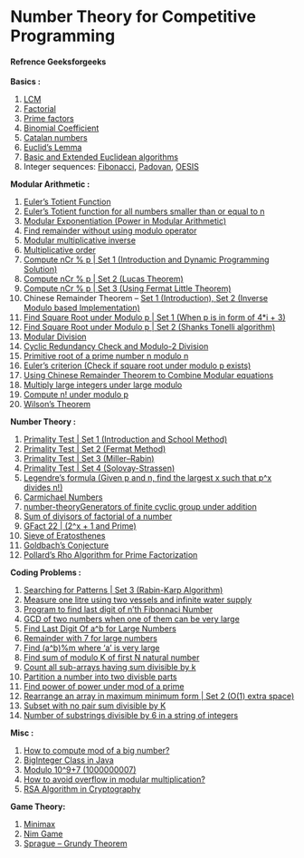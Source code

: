 # Number Theory for Competitive Programming

#### Refrence Geeksforgeeks

<p><strong> Basics :</strong></p>

1. [LCM](https://www.geeksforgeeks.org/program-to-find-lcm-of-two-numbers/)
2. [Factorial](https://www.geeksforgeeks.org/program-for-factorial-of-a-number/)
3. [Prime factors](https://www.geeksforgeeks.org/number-theory-competitive-programming/)
4. [Binomial Coefficient](https://www.geeksforgeeks.org/binomial-coefficient-dp-9/)
5. [Catalan numbers](https://www.geeksforgeeks.org/program-nth-catalan-number/)
6. [Euclid’s Lemma](https://www.geeksforgeeks.org/euclids-lemma/)
7. [Basic and Extended Euclidean algorithms](https://www.geeksforgeeks.org/euclidean-algorithms-basic-and-extended/)
8. Integer sequences: [Fibonacci](https://www.geeksforgeeks.org/program-for-nth-fibonacci-number/), [Padovan](https://www.geeksforgeeks.org/padovan-sequence/), [OESIS](https://www.geeksforgeeks.org/how-to-use-oesis/)

<p><strong>Modular Arithmetic :</strong></p>

<ol>
<li><a href="https://www.geeksforgeeks.org/eulers-totient-function/">Euler’s Totient Function</a></li>
<li><a href="https://www.geeksforgeeks.org/eulers-totient-function-for-all-numbers-smaller-than-or-equal-to-n/">Euler’s Totient function for all numbers smaller than or equal to n</a></li>
<li><a href="https://www.geeksforgeeks.org/modular-exponentiation-power-in-modular-arithmetic/">Modular Exponentiation (Power in Modular Arithmetic)</a></li>
<li><a href="https://www.geeksforgeeks.org/find-remainder-without-using-modulo-operator/">Find remainder without using modulo operator</a></li>
<li><a href="https://www.geeksforgeeks.org/multiplicative-inverse-under-modulo-m/">Modular multiplicative inverse</a></li>
<li><a href="https://www.geeksforgeeks.org/multiplicative-order/">Multiplicative order</a></li>
<li><a href="https://www.geeksforgeeks.org/compute-ncr-p-set-1-introduction-and-dynamic-programming-solution/">Compute nCr % p | Set 1 (Introduction and Dynamic Programming Solution)</a></li>
<li><a href="https://www.geeksforgeeks.org/compute-ncr-p-set-2-lucas-theorem/">Compute nCr % p | Set 2 (Lucas Theorem)</a></li>
<li><a href="https://www.geeksforgeeks.org/compute-ncr-p-set-3-using-fermat-little-theorem/">Compute nCr % p | Set 3 (Using Fermat Little Theorem)</a></li>
<li>Chinese Remainder Theorem – <a href="https://www.geeksforgeeks.org/chinese-remainder-theorem-set-1-introduction/">Set 1 (Introduction), </a> <a href="https://www.geeksforgeeks.org/chinese-remainder-theorem-set-2-implementation/">Set 2 (Inverse Modulo based Implementation)</a></li>
<li><a href="https://www.geeksforgeeks.org/find-square-root-under-modulo-p-set-1-when-p-is-in-form-of-4i-3/">Find Square Root under Modulo p | Set 1 (When p is in form of 4*i + 3)</a></li>
<li><a href="https://www.geeksforgeeks.org/find-square-root-modulo-p-set-2-shanks-tonelli-algorithm/">Find Square Root under Modulo p | Set 2 (Shanks Tonelli algorithm)</a></li>
<li><a href="https://www.geeksforgeeks.org/modular-division/">Modular Division</a></li>
<li><a href="https://www.geeksforgeeks.org/modulo-2-binary-division/">Cyclic Redundancy Check and Modulo-2 Division</a></li>
<li><a href="https://www.geeksforgeeks.org/primitive-root-of-a-prime-number-n-modulo-n/">Primitive root of a prime number n modulo n</a></li>
<li><a href="https://www.geeksforgeeks.org/eulers-criterion-check-if-square-root-under-modulo-p-exists/">Euler’s criterion (Check if square root under modulo p exists)</a></li>
<li><a href="https://www.geeksforgeeks.org/using-chinese-remainder-theorem-combine-modular-equations/">Using Chinese Remainder Theorem to Combine Modular equations</a></li>
<li><a href="https://www.geeksforgeeks.org/multiply-large-integers-under-large-modulo/">Multiply large integers under large modulo</a></li>
<li><a href="https://www.geeksforgeeks.org/compute-n-under-modulo-p/">Compute n! under modulo p</a></li>
<li><a href="https://www.geeksforgeeks.org/wilsons-theorem/">Wilson’s Theorem</a></li>
</ol>

<p><strong>Number Theory :</strong></p>

<ol>
<li><a href="https://www.geeksforgeeks.org/primality-test-set-1-introduction-and-school-method/">Primality Test | Set 1 (Introduction and School Method)</a></li>
<li><a href="https://www.geeksforgeeks.org/primality-test-set-2-fermet-method/">Primality Test | Set 2 (Fermat Method)</a></li>
<li><a href="https://www.geeksforgeeks.org/primality-test-set-3-miller-rabin/">Primality Test | Set 3 (Miller–Rabin)</a></li>
<li><a href="https://www.geeksforgeeks.org/primality-test-set-4-solovay-strassen/">Primality Test | Set 4 (Solovay-Strassen)</a></li>
<li><a href="https://www.geeksforgeeks.org/given-p-and-n-find-the-largest-x-such-that-px-divides-n-2/">Legendre’s formula (Given p and n, find the largest x such that p^x divides n!)</a></li>
<li><a href="https://www.geeksforgeeks.org/carmichael-numbers/">Carmichael Numbers</a></li>
<li><a href="https://www.geeksforgeeks.org/generators-finite-cyclic-group-addition/">number-theoryGenerators of finite cyclic group under addition</a></li>
<li><a href="https://www.geeksforgeeks.org/sum-divisors-factorial-number/">Sum of divisors of factorial of a number</a></li>
<li><a href="https://www.geeksforgeeks.org/gfact-22-2x-1-prime/">GFact 22 | (2^x + 1 and Prime)</a></li>
<li><a href="https://www.geeksforgeeks.org/sieve-of-eratosthenes/">Sieve of Eratosthenes</a></li>
<li><a href="https://www.geeksforgeeks.org/program-for-goldbachs-conjecture-two-primes-with-given-sum/">Goldbach’s Conjecture</a></li>
<li><a href="https://www.geeksforgeeks.org/pollards-rho-algorithm-prime-factorization/">Pollard’s Rho Algorithm for Prime Factorization</a></li>
</ol>

<p><strong> Coding Problems :</strong></p>

<ol>
<li><a href="https://www.geeksforgeeks.org/searching-for-patterns-set-3-rabin-karp-algorithm/">Searching for Patterns | Set 3 (Rabin-Karp Algorithm)</a></li>
<li><a href="https://www.geeksforgeeks.org/measure-1-litre-from-two-vessels-infinite-water-supply/">Measure one litre using two vessels and infinite water supply</a></li>
<li><a href="https://www.geeksforgeeks.org/program-find-last-digit-nth-fibonnaci-number/">Program to find last digit of n’th Fibonnaci Number</a></li>
<li><a href="https://www.geeksforgeeks.org/gcd-of-two-numbers-when-one-of-them-can-be-very-large-2/">GCD of two numbers when one of them can be very large</a></li>
<li><a href="https://www.geeksforgeeks.org/find-last-digit-of-ab-for-large-numbers/">Find Last Digit Of a^b for Large Numbers</a></li>
<li><a href="https://www.geeksforgeeks.org/remainder-7-large-numbers/">Remainder with 7 for large numbers</a></li>
<li><a href="https://www.geeksforgeeks.org/find-abm-large/">Find (a^b)%m where ‘a’ is very large</a></li>
<li><a href="https://www.geeksforgeeks.org/find-sum-modulo-k-first-n-natural-number/">Find sum of modulo K of first N natural number</a></li>
<li><a href="https://www.geeksforgeeks.org/count-sub-arrays-sum-divisible-k/">Count all sub-arrays having sum divisible by k</a></li>
<li><a href="https://www.geeksforgeeks.org/partition-number-two-divisble-parts/">Partition a number into two divisble parts</a></li>
<li><a href="https://www.geeksforgeeks.org/find-power-power-mod-prime/">Find power of power under mod of a prime</a></li>
<li><a href="https://www.geeksforgeeks.org/rearrange-array-maximum-minimum-form-set-2-o1-extra-space/">Rearrange an array in maximum minimum form | Set 2 (O(1) extra space)</a></li>
<li><a href="https://www.geeksforgeeks.org/subset-no-pair-sum-divisible-k/">Subset with no pair sum divisible by K</a></li>
<li><a href="https://www.geeksforgeeks.org/number-substrings-divisible-6-string-integers/">Number of substrings divisible by 6 in a string of integers</a></li>
</ol>

<p><strong>Misc :</strong></p>

<ol>
<li><a href="https://www.geeksforgeeks.org/how-to-compute-mod-of-a-big-number/">How to compute mod of a big number?</a></li>
<li><a href="https://www.geeksforgeeks.org/biginteger-class-in-java/">BigInteger Class in Java</a></li>
<li><a href="https://www.geeksforgeeks.org/modulo-1097-1000000007/">Modulo 10^9+7 (1000000007)</a></li>
<li><a href="https://www.geeksforgeeks.org/how-to-avoid-overflow-in-modular-multiplication/">How to avoid overflow in modular multiplication?</a></li>
<li><a href="https://www.geeksforgeeks.org/rsa-algorithm-cryptography/">RSA Algorithm in Cryptography</a></li>
</ol>

<p><strong> Game Theory:</strong></p>

<ol>
<li><a href="https://www.geeksforgeeks.org/minimax-algorithm-in-game-theory-set-1-introduction/">Minimax</a></li>
<li><a href="https://www.geeksforgeeks.org/combinatorial-game-theory-set-2-game-nim/">Nim Game</a></li>
<li><a href="https://www.geeksforgeeks.org/combinatorial-game-theory-set-4-sprague-grundy-theorem/">Sprague – Grundy Theorem</a></li>
</ol>
